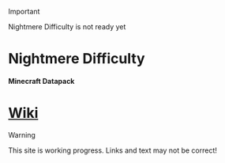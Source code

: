 > [!Important]
> Nightmere Difficulty is not ready yet

# Nightmere Difficulty
#### Minecraft Datapack

# [Wiki](Wiki/Home)

> [!WARNING]
> This site is working progress.
> Links and text may not be correct!
